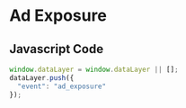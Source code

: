 # Ad Exposure

### 

## Javascript Code
```js
window.dataLayer = window.dataLayer || [];
dataLayer.push({
  "event": "ad_exposure"
});
```








